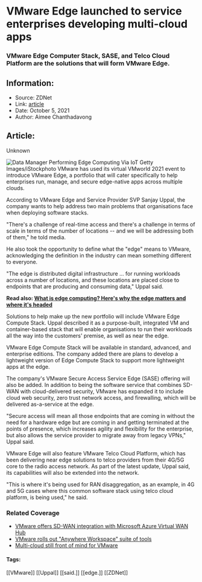 # VMware Edge launched to service enterprises developing multi-cloud apps
### VMware Edge Computer Stack, SASE, and Telco Cloud Platform are the solutions that will form VMware Edge.

## Information:
+ Source: ZDNet
+ Link: [article](https://www.zdnet.com/article/vmware-edge-launched-to-service-enterprises-developing-multi-cloud-apps/)
+ Date: October 5, 2021
+ Author: Aimee Chanthadavong


## Article:
Unknown

![Data Manager Performing Edge Computing Via IoT](https://www.zdnet.com/a/img/resize/debf0c40158a64128e3fa7fa93d313a124e8598e/2021/01/27/2ac4727c-4754-4dcd-bd47-5a59dc62612c/edgecomputing-leowolfert.jpg?width=1200&fit=bounds&auto=webp)
 Getty Images/iStockphoto
 VMware has used its virtual VMworld 2021 event to introduce VMware Edge, a portfolio that will cater specifically to help enterprises run, manage, and secure edge-native apps across multiple clouds. 

According to VMware Edge and Service Provider SVP Sanjay Uppal, the company wants to help address two main problems that organisations face when deploying software stacks. 

"There's a challenge of real-time access and there's a challenge in terms of scale in terms of the number of locations -- and we will be addressing both of them," he told media. 

He also took the opportunity to define what the "edge" means to VMware, acknowledging the definition in the industry can mean something different to everyone. 

"The edge is distributed digital infrastructure … for running workloads across a number of locations, and these locations are placed close to endpoints that are producing and consuming data," Uppal said. 

**Read also: [What is edge computing? Here's why the edge matters and where it's headed](https://www.zdnet.com/article/where-the-edge-is-in-edge-computing-why-it-matters-and-how-we-use-it/)** 

Solutions to help make up the new portfolio will include VMware Edge Compute Stack. Uppal described it as a purpose-built, integrated VM and container-based stack that will enable organisations to run their workloads all the way into the customers' premise, as well as near the edge. 






VMware Edge Compute Stack will be available in standard, advanced, and enterprise editions. The company added there are plans to develop a lightweight version of Edge Compute Stack to support more lightweight apps at the edge. 

The company's VMware Secure Access Service Edge (SASE) offering will also be added. In addition to being the software service that combines SD-WAN with cloud-delivered security, VMware has expanded it to include cloud web security, zero trust network access, and firewalling, which will be delivered as-a-service at the edge.   

"Secure access will mean all those endpoints that are coming in without the need for a hardware edge but are coming in and getting terminated at the points of presence, which increases agility and flexibility for the enterprise, but also allows the service provider to migrate away from legacy VPNs," Uppal said. 

VMware Edge will also feature VMware Telco Cloud Platform, which has been delivering near edge solutions to telco providers from their 4G/5G core to the radio access network. As part of the latest update, Uppal said, its capabilities will also be extended into the network. 

"This is where it's being used for RAN disaggregation, as an example, in 4G and 5G cases where this common software stack using telco cloud platform, is being used," he said. 

###  Related Coverage

* [VMware offers SD-WAN integration with Microsoft Azure Virtual WAN Hub](https://www.zdnet.com/article/vmware-offers-sd-wan-integration-with-microsoft-azure-virtual-wan-hub/)
* [VMware rolls out "Anywhere Workspace" suite of tools](https://www.zdnet.com/article/vmware-rolls-out-anywhere-workspace-suite-of-tools/)
* [Multi-cloud still front of mind for VMware](https://www.zdnet.com/article/multi-cloud-still-front-of-mind-for-vmware/)





#### Tags:
[[VMware]] [[Uppal]] [[said.]] [[edge.]] [[ZDNet]]
